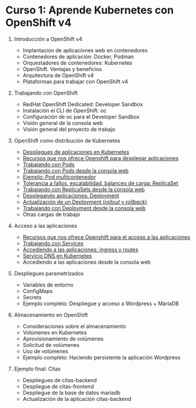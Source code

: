 # Curso 1: Aprende Kubernetes con OpenShift v4

1. Introducción a OpenShift v4
	* Implantación de aplicaciones web en contenedores
	* Contenedores de aplicación: Docker, Podman
	* Orquestadores de contenedores: Kubernetes
	* OpenShift. Ventajas y beneficios
	* Arquitectura de OpenShift v4
	* Plataformas para trabajar con OpenShift v4

2. Trabajando con OpenShift
	* RedHat OpenShift Dedicated: Developer Sandbox
	* Instalación el CLI de OpenShift: oc
	* Configuración de oc para el Developer Sandbox
	* Visión general de la consola web
	* Visión general del proyecto de trabajo

3. OpenShift como distribución de Kubernetes
	* [Despliegues de aplicaciones en Kubernetes](modulo3/aplicaciones.md)
	* [Recursos que nos ofrece Openshift para desplegar aplicaciones](modulo3/recursos.md)
	* [Trabajando con Pods](modulo3/pods.md)
	* [Trabajando con Pods desde la consola web](modulo3/pods_web.md)
	* [Ejemplo: Pod multicontenedor](modulo3/pod_multicontenedor.md)
	* [Tolerancia a fallos, escalabilidad, balanceo de carga: ReplicaSet](modulo3/replicaset.md)
	* [Trabajando con ReplicaSets desde la consola web](modulo3/replicaset_web.md)
	* [Desplegando aplicaciones: Deployment](modulo3/deployment.md)
	* [Actualización de un Deployment (*rollout* y *rollback*)](modulo3/actualizacion_deployment.md)
	* [Trabajando con Deployment desde la consola web](modulo3/deployment_web.md)
	* Otras cargas de trabajo

4. Acceso a las aplicaciones 

	* [Recursos que nos ofrece Openshift para el acceso a las aplicaciones](modulo4/recursos.md)
	* [Trabajando con Services](modulo4/services.md)
	* [Accediendo a las aplicaciones: ingress y routes](modulo4/routes.md)
	* [Servicio DNS en Kubernetes](modulo4/dns.md)
	* Accediendo a las aplicaciones desde la consola web

5. Despliegues parametrizados
	* Variables de entorno
    * ConfigMaps
    * Secrets
    * Ejemplo completo: Despliegue y acceso a Wordpress + MariaDB

6. Almacenamiento en OpenShift
	* Consideraciones sobre el almacenamiento
	* Volúmenes en Kubernetes
	* Aprovisionamiento de volúmenes
	* Solicitud de volúmenes
	* Uso de volúmenes
	* Ejemplo completo: Haciendo persistente la aplicación Wordpress

7. Ejemplo final: Citas
	* Despliegues de citas-backend
	* Despliegue de citas-frontend
	* Despliegue de la base de datos mariadb
	* Actualización de la aplicación citas-backend
	